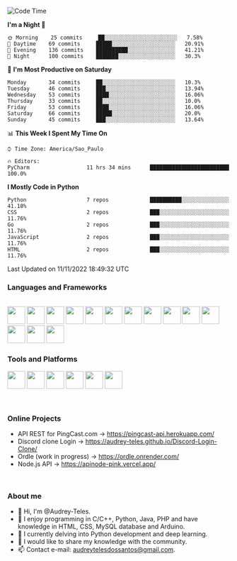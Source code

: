 <!--![Anurag's GitHub stats](https://github-readme-stats.vercel.app/api?username=Audrey-Teles&show_icons=true&theme=vue-dark) 
[![Top Langs](https://github-readme-stats.vercel.app/api/top-langs/?username=Audrey-Teles&hide=html,css&theme=vue-dark)](https://github.com/anuraghazra/github-readme-stats)-->  

<!--START_SECTION:waka-->
![Code Time](http://img.shields.io/badge/Code%20Time-168%20hrs%205%20mins-blue)

**I'm a Night 🦉** 

```text
🌞 Morning    25 commits     ██░░░░░░░░░░░░░░░░░░░░░░░   7.58% 
🌆 Daytime    69 commits     █████░░░░░░░░░░░░░░░░░░░░   20.91% 
🌃 Evening    136 commits    ██████████░░░░░░░░░░░░░░░   41.21% 
🌙 Night      100 commits    ███████░░░░░░░░░░░░░░░░░░   30.3%

```
📅 **I'm Most Productive on Saturday** 

```text
Monday       34 commits     ██░░░░░░░░░░░░░░░░░░░░░░░   10.3% 
Tuesday      46 commits     ███░░░░░░░░░░░░░░░░░░░░░░   13.94% 
Wednesday    53 commits     ████░░░░░░░░░░░░░░░░░░░░░   16.06% 
Thursday     33 commits     ██░░░░░░░░░░░░░░░░░░░░░░░   10.0% 
Friday       53 commits     ████░░░░░░░░░░░░░░░░░░░░░   16.06% 
Saturday     66 commits     █████░░░░░░░░░░░░░░░░░░░░   20.0% 
Sunday       45 commits     ███░░░░░░░░░░░░░░░░░░░░░░   13.64%

```


📊 **This Week I Spent My Time On** 

```text
⌚︎ Time Zone: America/Sao_Paulo

🔥 Editors: 
PyCharm                  11 hrs 34 mins      █████████████████████████   100.0%

```

**I Mostly Code in Python** 

```text
Python                   7 repos             ██████████░░░░░░░░░░░░░░░   41.18% 
CSS                      2 repos             ███░░░░░░░░░░░░░░░░░░░░░░   11.76% 
Go                       2 repos             ███░░░░░░░░░░░░░░░░░░░░░░   11.76% 
JavaScript               2 repos             ███░░░░░░░░░░░░░░░░░░░░░░   11.76% 
HTML                     2 repos             ███░░░░░░░░░░░░░░░░░░░░░░   11.76%

```



 Last Updated on 11/11/2022 18:49:32 UTC
<!--END_SECTION:waka-->


<h3>Languages and Frameworks</h3>
<br><div>
   <img src="https://cdn.jsdelivr.net/gh/devicons/devicon/icons/python/python-original.svg" height="40" width="40"/>
   
   <img src="https://cdn.jsdelivr.net/gh/devicons/devicon/icons/java/java-original.svg" height="40" width="40"/>

   <img src="https://cdn.jsdelivr.net/gh/devicons/devicon/icons/cplusplus/cplusplus-original.svg" height="40" width="40"/>
   
   <img src="https://cdn.jsdelivr.net/gh/devicons/devicon/icons/c/c-original.svg" height="40" width="40"/>
   
   <img src="https://cdn.jsdelivr.net/gh/devicons/devicon/icons/php/php-plain.svg" height="40" width="40"/>
          
   <img src="https://cdn.jsdelivr.net/gh/devicons/devicon/icons/arduino/arduino-original.svg" height="40" width="40"/>
                   
   <img src="https://cdn.jsdelivr.net/gh/devicons/devicon/icons/mysql/mysql-original.svg" height="40" width="40"/>
   
   <img src="https://cdn.jsdelivr.net/gh/devicons/devicon/icons/html5/html5-original.svg" height="40" width="40"/>
            
   <img src="https://cdn.jsdelivr.net/gh/devicons/devicon/icons/css3/css3-original.svg" height="40" width="40"/>

   <img src="https://cdn.jsdelivr.net/gh/devicons/devicon/icons/go/go-original-wordmark.svg" height="40" width="40"/>
   
   <img src="https://cdn.jsdelivr.net/gh/devicons/devicon/icons/rust/rust-plain.svg" height="40" width="40"/>        
   
   <img src="https://cdn.jsdelivr.net/gh/devicons/devicon/icons/laravel/laravel-plain.svg" height="40" width="40"/>
   
   <img src="https://cdn.jsdelivr.net/gh/devicons/devicon/icons/flask/flask-original.svg" height="40" width="40"/>
            
   <img src="https://cdn.jsdelivr.net/gh/devicons/devicon/icons/bootstrap/bootstrap-original.svg" height="40" width="40"/>
</div>

<h3>Tools and Platforms</h3>
<div>
   <img src="https://cdn.jsdelivr.net/gh/devicons/devicon/icons/pycharm/pycharm-original.svg" height="40" width="40"/>
   
   <img src="https://cdn.jsdelivr.net/gh/devicons/devicon/icons/phpstorm/phpstorm-original.svg" height="40" width="40"/>

   <img src="https://cdn.jsdelivr.net/gh/devicons/devicon/icons/git/git-original.svg" height="40" width="40"/>
   
   <img src="https://cdn.jsdelivr.net/gh/devicons/devicon/icons/vscode/vscode-original.svg" height="40" width="40"/>
   
   <img src="https://cdn.jsdelivr.net/gh/devicons/devicon/icons/heroku/heroku-original.svg" height="40" width="40"/>
   
   <img src="https://cdn.jsdelivr.net/gh/devicons/devicon/icons/docker/docker-original.svg" height="40" width="40"/>
</div>

<br><h3>Online Projects</h3>

- API REST for PingCast.com -> https://pingcast-api.herokuapp.com/
- Discord clone Login -> https://audrey-teles.github.io/Discord-Login-Clone/
- Ordle (work in progress) -> https://ordle.onrender.com/
- Node.js API -> https://apinode-pink.vercel.app/

<br><h3>About me</h3>
- 👋 Hi, I'm @Audrey-Teles.
- 👀 I enjoy programming in C/C++, Python, Java, PHP and have knowledge in HTML, CSS, MySQL database and Arduino.
- 🌱 I currently delving into Python development and deep learning.
- 💞️ I would like to share my knowledge with the community.
- 📫 Contact e-mail: audreytelesdossantos@gmail.com.

